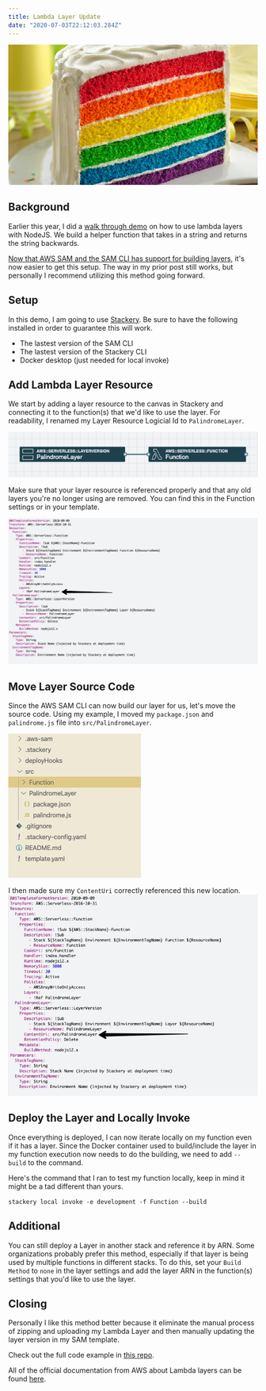 ```yaml
---
title: Lambda Layer Update
date: "2020-07-03T22:12:03.284Z"
---
```


![Layer Cake](./layer-cake.jpg)

## Background
Earlier this year, I did a <a href="https://www.danielleheberling.xyz/blog/lambda-layer-example/" target="_blank" target="_blank" rel="noopener noreferrer">walk through demo</a> on how to use lambda layers with NodeJS. We build a helper function that takes in a string and returns the string backwards.

<a href="https://aws.amazon.com/blogs/compute/working-with-aws-lambda-and-lambda-layers-in-aws-sam/" target="_blank" target="_blank" rel="noopener noreferrer">Now that AWS SAM and the SAM CLI has support for building layers</a>, it's now easier to get this setup. The way in my prior post still works, but personally I recommend utilizing this method going forward.

## Setup
In this demo, I am going to use <a href="https://www.stackery.io/" target="_blank" target="_blank" rel="noopener noreferrer">Stackery</a>. Be sure to have the following installed in order to guarantee this will work.

- The lastest version of the SAM CLI
- The lastest version of the Stackery CLI
- Docker desktop (just needed for local invoke)

## Add Lambda Layer Resource
We start by adding a layer resource to the canvas in Stackery and connecting it to the function(s) that we'd like to use the layer. For readability, I renamed my Layer Resource Logicial Id to `PalindromeLayer`.

![Layer to function](./palindrome-layer-function.png)

Make sure that your layer resource is referenced properly and that any old layers you're no longer using are removed. You can find this in the Function settings or in your template.

![Layer reference](./layer-reference.png)


## Move Layer Source Code
Since the AWS SAM CLI can now build our layer for us, let's move the source code. Using my example, I moved my `package.json` and `palindrome.js` file into `src/PalindromeLayer`.

![File structure](./file-structure.png)

I then made sure my `ContentUri` correctly referenced this new location.
![Content URI](./content-uri.png)

## Deploy the Layer and Locally Invoke
Once everything is deployed, I can now iterate locally on my function even if it has a layer. Since the Docker container used to build/include the layer in my function execution now needs to do the building, we need to add `--build` to the command.

Here's the command that I ran to test my function locally, keep in mind it might be a tad different than yours.

```
stackery local invoke -e development -f Function --build
```

## Additional
You can still deploy a Layer in another stack and reference it by ARN. Some organizations probably prefer this method, especially if that layer is being used by multiple functions in different stacks. To do this, set your `Build Method` to `none` in the layer settings and add the layer ARN in the function(s) settings that you'd like to use the layer.

## Closing
Personally I like this method better because it eliminate the manual process of zipping and uploading my Lambda Layer and then manually updating the layer version in my SAM template.

Check out the full code example in <a href="https://github.com/deeheber/lambda-layer-example/tree/layer-resource" target="_blank" target="_blank" rel="noopener noreferrer">this repo</a>.

All of the official documentation from AWS  about Lambda layers can be found <a href="https://docs.aws.amazon.com/lambda/latest/dg/configuration-layers.html" target="_blank" target="_blank" rel="noopener noreferrer">here</a>.
